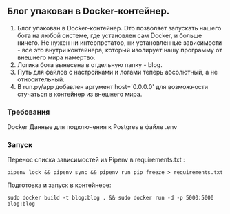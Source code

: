 ## Блог упакован в Docker-контейнер.

1) Блог упакован в Docker-контейнер. Это позволяет запускать нашего бота на любой системе, где установлен сам Docker, и больше ничего. Не нужен ни интерпретатор, ни установленные зависимости - все это внутри контейнера, который изолирует нашу программу от внешнего мира намертво.
2) Логика бота вынесена в отдельную папку - blog.
3) Путь для файлов с настройками и логами теперь абсолютный, а не относительный.
4) В run.py/app добавлен аргумент host='0.0.0.0' для возможности стучаться в контейнер из внешнего мира.

### Требования
Docker
Данные для подключения к Postgres в файле .env

### Запуск
Перенос списка зависимостей из Pipenv в requirements.txt :
```
pipenv lock && pipenv sync && pipenv run pip freeze > requirements.txt
```

Подготовка и запуск в контейнере:
```
sudo docker build -t blog:blog . && sudo docker run -d -p 5000:5000 blog:blog
```
